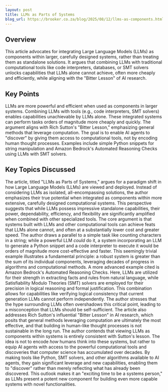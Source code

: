 ```yaml
---
layout: post 
title: LLMs as Parts of Systems
blog_url: https://brooker.co.za/blog/2025/08/12/llms-as-components.html?utm_source=tldrai 
---
```


## Overview

This article advocates for integrating Large Language Models (LLMs) as components within larger, carefully designed systems, rather than treating them as standalone solutions. It argues that combining LLMs with traditional computational tools like code interpreters, databases, or SMT solvers unlocks capabilities that LLMs alone cannot achieve, often more cheaply and efficiently, while aligning with the "Bitter Lesson" of AI research.

## Key Points

LLMs are more powerful and efficient when used as components in larger systems.
Combining LLMs with tools (e.g., code interpreters, SMT solvers) enables capabilities unachievable by LLMs alone.
These integrated systems can perform tasks orders of magnitude more cheaply and quickly.
The argument aligns with Rich Sutton's "Bitter Lesson," emphasizing general methods that leverage computation.
The goal is to enable AI agents to "discover" by giving them access to computational tools, not by encoding human thought processes.
Examples include simple Python snippets for string manipulation and Amazon Bedrock's Automated Reasoning Checks using LLMs with SMT solvers.

## Key Topics Discussed

The article, titled "LLMs as Parts of Systems," argues for a paradigm shift in how Large Language Models (LLMs) are viewed and deployed. Instead of considering LLMs as isolated, all-encompassing solutions, the author emphasizes their true potential when integrated as components within more extensive, carefully designed computational systems. This perspective suggests that while LLMs possess impressive standalone capabilities, their power, dependability, efficiency, and flexibility are significantly amplified when combined with other specialized tools. The core argument is that systems built with LLMs and other computational tools can achieve feats that LLMs alone cannot, and often at a substantially lower cost and greater speed. The author draws a parallel to a simple task like counting characters in a string; while a powerful LLM *could* do it, a system incorporating an LLM to generate a Python snippet and a code interpreter to execute it would be orders of magnitude more cost-effective and faster. This seemingly trivial example illustrates a fundamental principle: a robust system is greater than the sum of its individual components, leveraging decades of progress in algorithms and computational methods. A more advanced example cited is Amazon Bedrock's Automated Reasoning Checks. Here, LLMs are utilized for their strength in extracting facts and rules from natural language, while Satisfiability Modulo Theories (SMT) solvers are employed for their precision in logical reasoning and formal justification. This combination allows for capabilities like verifying logical consistency that current generation LLMs cannot perform independently. The author stresses that the hype surrounding LLMs often overshadows this critical point, leading to a misconception that LLMs should be self-sufficient. The article also addresses Rich Sutton's influential "Bitter Lesson" in AI research, which posits that general methods leveraging computation are ultimately the most effective, and that building in human-like thought processes is not sustainable in the long run. The author contends that viewing LLMs as components within systems is entirely consistent with Sutton's lesson. The idea is not to encode *how* humans think into these systems, but rather to equip AI agents with access to the powerful computational tools and discoveries that computer science has accumulated over decades. By making tools like Python, SMT solvers, and other algorithms available to AI agents, they gain significant leverage and new capabilities, enabling them to "discover" rather than merely reflecting what has already been discovered. This outlook makes it an "exciting time to be a systems person," as LLMs present a potent new component for building even more capable systems with novel functionalities.

